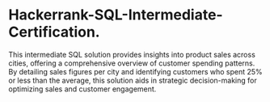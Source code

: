 # Hackerrank-SQL-Intermediate-Certification.
This intermediate SQL solution provides insights into product sales across cities, offering a comprehensive overview of customer spending patterns. By detailing sales figures per city and identifying customers who spent 25% or less than the average, this solution aids in strategic decision-making for optimizing sales and customer engagement.
